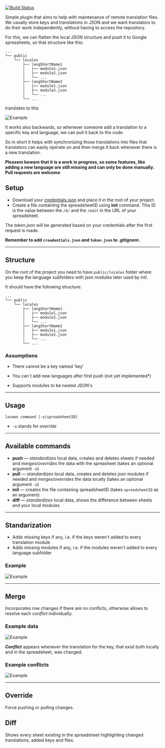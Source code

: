 [![Build Status](https://travis-ci.org/Lacrit/locman.svg?branch=master)](https://travis-ci.org/Lacrit/locman)

Simple plugin that aims to help with maintenance of remote translation files.
We usually store keys and translations in JSON and we want translators to do their work independently, without having to access the repository.

For this, we can flatten the local JSON structure and push it to Google spreasheets, so that structure like this: 

``` 
...
└── public
    └── locales
        ├── langShortName1
        │   ├── module1.json
        │   ├── module2.json
        │   └── ...
        ├── langShortName2
        │   ├── module1.json
        │   ├── module2.json
        │   └── ...
        └── ...
```

translates to this

![Example](Localization/pics/exampleExcel.png)

It works also backwards, so whenever someone add a translation to a specific key and language, we can pull it back to the code.

So in short it helps with synchronizing those translations into files that translators can easily operate on and then merge it back whenever there is a new translation.

**Pleasem beware that it is a work in progress, so some features, like adding a new language are still missing and can only be done manually. Pull requests are welcome**

## Setup 

* Download your [credentials.json](https://developers.google.com/sheets/api/quickstart/nodejs) and place it in the root of your project.
* Create a file containing the spreadsheetID using **init** command. This ID is the value between the `/d/` and the `/edit` in the URL of your spreadsheet.

The *token.json* will be generated based on your credentials after the first request is made.

**Remember to add `creadentials.json` and `token.json` to *.gitignore*.**

***

## Structure 

On the root of the project you need to have `public/locales` folder where you keep the language subfolders with json modules later used by intl.

It should have the following structure: 

``` 
...
└── public
    └── locales
        ├── langShortName1
        │   ├── module1.json
        │   ├── module2.json
        │   └── ...
        ├── langShortName2
        │   ├── module1.json
        │   ├── module2.json
        │   └── ...
        └── ...
```

### Assumptions

* There cannot be a key named 'key'

* You can`t add new languages after first push (not yet implemented*)

* Supports modules to be nested JSON's

***

## Usage

`locman command [-o|spreadsheetID]`

- `-o` stands for *override* 

***

## Available commands

* **push** — *standardizes* local data, creates and deletes sheets if needed and *merges*/*overrides* the data with the spreasheet (takes an optional argument `-o`)
* **pull** — *standardizes* local data, creates and deletes json modules if needed and *merges*/*overrides* the data locally (takes an optional argument `-o`)
* **init** — creates the file containing spreadsheetID (takes `spreadsheetID` as an argument)
* **diff** — *standardizes* local data, shows the difference between sheets and your local modules

***

## Standarization

* Adds missing keys if any, i.e. if the keys weren't added to every translation module
* Adds missing modules if any, i.e. if the modules weren't added to every language subfolder 

### Example 

![Example](Localization/pics/Standarization.png)

***

## Merge 

Incorporates row changes if there are no conflicts, otherwise allows to resolve each *conflict* individually.

### Example data

![Example](Localization/pics/Data.PNG)

_**Conflict**_ appears whenever the translation for the key, that exist both locally and in the spreadsheet, was changed.

### Example conflicts

![Example](Localization/pics/Conflicts.PNG)

***

## Override

Force pushing or pulling changes.

## Diff 

Shows every sheet existing in the spreadsheet highlighting changed translations, added keys and files.
